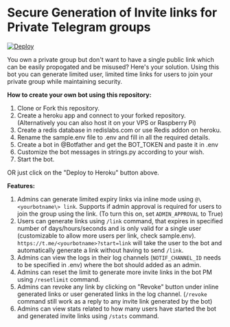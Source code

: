 # Secure Generation of Invite links for Private Telegram groups

[![Deploy](https://www.herokucdn.com/deploy/button.svg)](https://heroku.com/deploy)

You own a private group but don't want to have a single public link which can be easily propogated and be misused?
Here's your solution. Using this bot you can generate limited user, limited time links for users to join your private group while maintaining security.

**How to create your own bot using this repository:**

1. Clone or Fork this repository.
2. Create a heroku app and connect to your forked repository. (Alternatively you can also host it on your VPS or Raspberry Pi)
3. Create a redis database in redislabs.com or use Redis addon on heroku.
4. Rename the sample.env file to .env and fill in all the required details.
5. Create a bot in @Botfather and get the BOT_TOKEN and paste it in .env
6. Customize the bot messages in strings.py according to your wish.
7. Start the bot.

OR just click on the "Deploy to Heroku" button above.

**Features:**

1. Admins can generate limited expiry links via inline mode using `@\<yourbotname\> link`. Supports if admin approval is required for users to join the group using the link. (To turn this on, set `ADMIN_APPROVAL` to True)
2. Users can generate links using `/link` command, that expires in specified number of days/hours/seconds and is only valid for a single user (customizable to allow more users per link, check sample.env). `https://t.me/<yourbotname>?start=link` will take the user to the bot and automatically generate a link without having to send `/link`.
3. Admins can view the logs in their log channels (`NOTIF_CHANNEL_ID` needs to be specified in .env) where the bot should added as an admin.
4. Admins can reset the limit to generate more invite links in the bot PM using `/resetlimit` command.
5. Admins can revoke any link by clicking on "Revoke" button under inline generated links or user generated links in the log channel. (`/revoke` command still work as a reply to any invite link generated by the bot)
6. Admins can view stats related to how many users have started the bot and generated invite links using `/stats` command.

